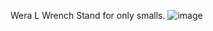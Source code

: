 Wera L Wrench Stand for only smalls.
![image](https://user-images.githubusercontent.com/16078263/236823453-8404f0fb-f2cb-40d7-b7f5-e63667719c20.png)
